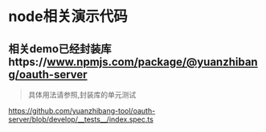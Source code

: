 # node相关演示代码

## 相关demo已经封装库https://www.npmjs.com/package/@yuanzhibang/oauth-server

>具体用法请参照,封装库的单元测试

https://github.com/yuanzhibang-tool/oauth-server/blob/develop/__tests__/index.spec.ts
